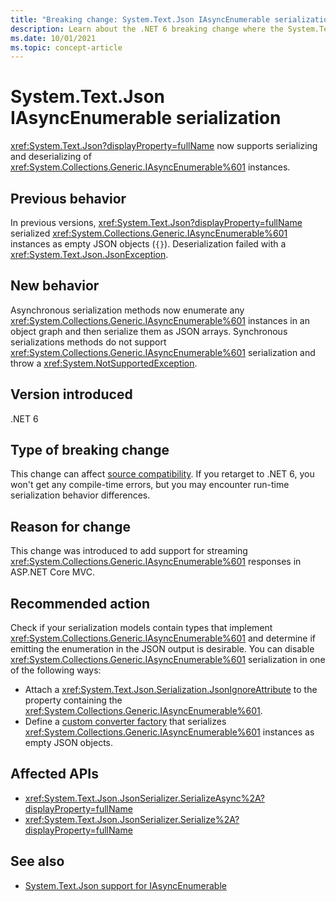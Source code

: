 ```yaml
---
title: "Breaking change: System.Text.Json IAsyncEnumerable serialization"
description: Learn about the .NET 6 breaking change where the System.Text.Json supports IAsyncEnumerable serialization.
ms.date: 10/01/2021
ms.topic: concept-article
---
```

# System.Text.Json IAsyncEnumerable serialization

<xref:System.Text.Json?displayProperty=fullName> now supports serializing and deserializing of
<xref:System.Collections.Generic.IAsyncEnumerable%601> instances.

## Previous behavior

In previous versions, <xref:System.Text.Json?displayProperty=fullName> serialized <xref:System.Collections.Generic.IAsyncEnumerable%601> instances as empty JSON objects (`{}`). Deserialization failed with a <xref:System.Text.Json.JsonException>.

## New behavior

Asynchronous serialization methods now enumerate any <xref:System.Collections.Generic.IAsyncEnumerable%601> instances in an object graph and then serialize them as JSON arrays. Synchronous serializations methods do not support <xref:System.Collections.Generic.IAsyncEnumerable%601> serialization and throw a <xref:System.NotSupportedException>.

## Version introduced

.NET 6

## Type of breaking change

This change can affect [source compatibility](../../categories.md#source-compatibility). If you retarget to .NET 6, you won't get any compile-time errors, but you may encounter run-time serialization behavior differences.

## Reason for change

This change was introduced to add support for streaming <xref:System.Collections.Generic.IAsyncEnumerable%601> responses in ASP.NET Core MVC.

## Recommended action

Check if your serialization models contain types that implement <xref:System.Collections.Generic.IAsyncEnumerable%601> and determine if emitting the enumeration in the JSON output is desirable. You can disable <xref:System.Collections.Generic.IAsyncEnumerable%601> serialization in one of the following ways:

- Attach a <xref:System.Text.Json.Serialization.JsonIgnoreAttribute> to the property containing the <xref:System.Collections.Generic.IAsyncEnumerable%601>.
- Define a [custom converter factory](../../../../standard/serialization/system-text-json/converters-how-to.md#sample-factory-pattern-converter) that serializes <xref:System.Collections.Generic.IAsyncEnumerable%601> instances as empty JSON objects.

## Affected APIs

- <xref:System.Text.Json.JsonSerializer.SerializeAsync%2A?displayProperty=fullName>
- <xref:System.Text.Json.JsonSerializer.Serialize%2A?displayProperty=fullName>

## See also

- [System.Text.Json support for IAsyncEnumerable](https://devblogs.microsoft.com/dotnet/announcing-net-6-preview-4/#system-text-json-support-for-iasyncenumerable)
